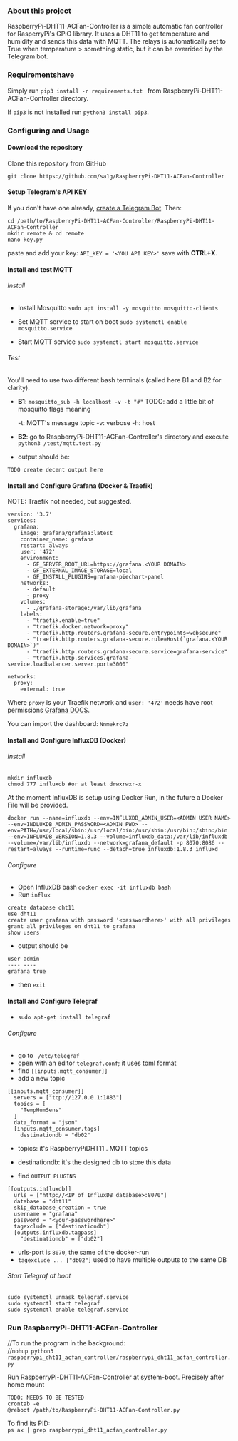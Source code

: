### About this project
RaspberryPi-DHT11-ACFan-Controller is a simple automatic fan controller for RasperryPi's GPiO library. It uses a DHT11 to get temperature and humidity and sends this data with MQTT. The relays is automatically set to True when temperature > something static, but it can be overrided by the Telegram bot.

### Requirementshave
Simply run
`pip3 install -r requirements.txt ` from RaspberryPi-DHT11-ACFan-Controller directory.

If `pip3` is not installed run `python3 install pip3`.

### Configuring and Usage

#### Download the repository
Clone this repository from GitHub

```
git clone https://github.com/sa1g/RaspberryPi-DHT11-ACFan-Controller

```

#### Setup Telegram's API KEY
If you don't have one already, [create a Telegram Bot](https://core.telegram.org/bots).
Then:
```
cd /path/to/RaspberryPi-DHT11-ACFan-Controller/RaspberryPi-DHT11-ACFan-Controller
mkdir remote & cd remote
nano key.py
```
paste and add your key:
`API_KEY = '<YOU API KEY>'`
save with **CTRL+X**.

#### Install and test MQTT
###### Install

* Install Mosquitto ``` sudo apt install -y mosquitto mosquitto-clients ```

* Set MQTT service to start on boot ``` sudo systemctl enable mosquitto.service ```

* Start MQTT service ``` sudo systemctl start mosquitto.service ```

###### Test
You'll need to use two different bash terminals (called here B1 and B2 for clarity).  
* **B1**: ``` mosquitto_sub -h localhost -v -t "#" ```
    TODO: add a little bit of mosquitto flags meaning

    -t: MQTT's message topic
    -v: verbose
    -h: host
* **B2**: go to RaspberryPi-DHT11-ACFan-Controller's directory and execute ```python3 /test/mqtt.test.py  ```
* output should be:
```
TODO create decent output here
```

#### Install and Configure Grafana (Docker & Traefik)
NOTE: Traefik not needed, but suggested.

```
version: '3.7'
services:
  grafana:
    image: grafana/grafana:latest
    container_name: grafana
    restart: always
    user: '472'
    environment:
      - GF_SERVER_ROOT_URL=https://grafana.<YOUR DOMAIN>
      - GF_EXTERNAL_IMAGE_STORAGE=local
      - GF_INSTALL_PLUGINS=grafana-piechart-panel
    networks:
      - default
      - proxy
    volumes:
      - ./grafana-storage:/var/lib/grafana
    labels:
      - "traefik.enable=true"
      - "traefik.docker.network=proxy"
      - "traefik.http.routers.grafana-secure.entrypoints=websecure"
      - "traefik.http.routers.grafana-secure.rule=Host(`grafana.<YOUR DOMAIN>`)"
      - "traefik.http.routers.grafana-secure.service=grafana-service"
      - "traefik.http.services.grafana-service.loadbalancer.server.port=3000"

networks:
  proxy:
    external: true
```
Where `proxy` is your Traefik network and `user: '472'` needs have root permissions [Grafana DOCS](https://grafana.com/docs/grafana/latest/installation/docker/).

You can import the dashboard: `Nnmekrc7z`

#### Install and Configure InfluxDB (Docker)
###### Install
```
mkdir influxdb
chmod 777 influxdb #or at least drwxrwxr-x
```
At the moment InfluxDB is setup using Docker Run, in the future a Docker File will be provided.
```
docker run --name=influxdb --env=INFLUXDB_ADMIN_USER=<ADMIN USER NAME> --env=INDLUXDB_ADMIN_PASSWORD=<ADMIN PWD> --env=PATH=/usr/local/sbin:/usr/local/bin:/usr/sbin:/usr/bin:/sbin:/bin --env=INFLUXDB_VERSION=1.8.3 --volume=influxdb_data:/var/lib/influxdb --volume=/var/lib/influxdb --network=grafana_default -p 8070:8086 --restart=always --runtime=runc --detach=true influxdb:1.8.3 influxd
```

###### Configure
* Open InfluxDB bash
` docker exec -it influxdb bash `
* Run `influx`
```
create database dht11
use dht11
create user grafana with password '<passwordhere>' with all privileges
grant all privileges on dht11 to grafana
show users
```
* output should be

```
user admin
---- ----
grafana true
```
* then `exit`

#### Install and Configure Telegraf
* ` sudo apt-get install telegraf `

###### Configure
* go to ` /etc/telegraf`
* open with an editor ` telegraf.conf `; it uses toml format
* find ` [[inputs.mqtt_consumer]] `
* add a new topic
```
[[inputs.mqtt_consumer]]
  servers = ["tcp://127.0.0.1:1883"]
  topics = [
    "TempHumSens"
  ]
  data_format = "json"
  [inputs.mqtt_consumer.tags]
    destinationdb = "db02"
```
  * topics: it's RaspberryPiDHT11.. MQTT topics  
  * destinationdb: it's the designed db to store this data  


* find `OUTPUT PLUGINS`
```
[[outputs.influxdb]]
  urls = ["http://<IP of InfluxDB database>:8070"]
  database = "dht11"
  skip_database_creation = true
  username = "grafana"
  password = "<your-passwordhere>"
  tagexclude = ["destinationdb"]
  [outputs.influxdb.tagpass]
    "destinationdb" = ["db02"]
```
  * urls-port is `8070`, the same of the docker-run
  * `tagexclude ... ["db02"]` used to have multiple outputs to the same DB

###### Start Telegraf at boot
```
sudo systemctl unmask telegraf.service
sudo systemctl start telegraf
sudo systemctl enable telegraf.service
```

### Run RaspberryPi-DHT11-ACFan-Controller
//To run the program in the background:  
//`nohup python3 raspberrypi_dht11_acfan_controller/raspberrypi_dht11_acfan_controller.py`

Run RaspberryPi-DHT11-ACFan-Controller at system-boot. Precisely after home mount  
```
TODO: NEEDS TO BE TESTED
crontab -e
@reboot /path/to/RaspberryPi-DHT11-ACFan-Controller.py
```

To find its PID:  
`ps ax | grep raspberrypi_dht11_acfan_controller.py`  
